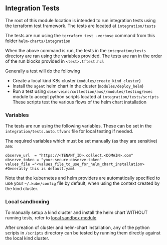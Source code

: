 ## Integration Tests


The root of this module location is intended to run integration tests using the terraform test framework. The tests are located at `integration/tests`

The tests are run using the `terraform test -verbose` command from this folder `helm-charts/integration`

When the above command is run, the tests in the `integration/tests` directory are ran using the variables provided. The tests are ran in the order of the run blocks provided in `<test>.tftest.hcl`

Generally a test will do the following
- Create a local kind K8s cluster (`modules/create_kind_cluster`)
- Install the `agent` helm chart in the cluster (`modules/deploy_helm`)
- Run a test using `observeinc/collection/aws//modules/testing/exec` module to accept python scripts located at `integration/tests/scripts` These scripts test the various flows of the helm chart installation


### Variables

The tests are run using the following variables. These can be set in the `integration/tests.auto.tfvars` file for local testing if needed.

The required variables which must be set manually (as they are sensitive) are:
```
observe_url  = "https://<TENANT_ID>.collect.<DOMAIN>.com"
observe_token = "your-secure-observe-token"
values_file ="<values_file_to_use_for_helm_chart_installation> #Generally this is default.yaml
```

Note that the kubernetes and helm providers are automatically specified to use your `~/.kube/config` file by default, when using the context created by the kind cluster.


### Local sandboxing

To manually setup a kind cluster and install the helm chart WITHOUT running tests, refer to [local sandbox module](modules/local_sandbox/README.md)

After creation of cluster and helm-chart installation, any of the python scripts in `/scripts` directory can be tested by running them directly against the local kind cluster.
